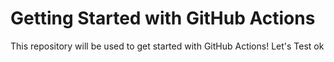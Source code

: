 # Getting Started with GitHub Actions

This repository will be used to get started with GitHub Actions!
Let's Test ok
